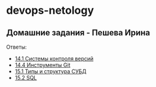 # devops-netology

## Домашние задания - Пешева Ирина

Ответы:
* [14.1 Системы контроля версий](homework/14.1/README.md)
* [14.4 Инструменты Git](homework/14.4/README.md)
* [15.1 Типы и структура СУБД](homework/15.1/README.md)
* [15.2 SQL](homework/15.2/README.md)